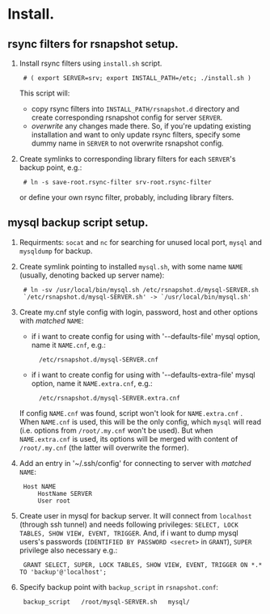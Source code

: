 Install.
========

rsync filters for rsnapshot setup.
----------------------------------

1. Install rsync filters using `install.sh` script.

        # ( export SERVER=srv; export INSTALL_PATH=/etc; ./install.sh )

    This script will:

    - copy rsync filters into `INSTALL_PATH/rsnapshot.d` directory and
      create corresponding rsnapshot config for server `SERVER`.
    - *overwrite* any changes made there. So, if you're updating existing
      installation and want to only update rsync filters, specify some
      dummy name in `SERVER` to not overwrite rsnapshot config.

2. Create symlinks to corresponding library filters for each `SERVER`'s backup
   point, e.g.:

        # ln -s save-root.rsync-filter srv-root.rsync-filter

    or define your own rsync filter, probably, including library filters.

mysql backup script setup.
--------------------------

1. Requirments: `socat` and `nc` for searching for unused local port, `mysql`
   and `mysqldump` for backup.
2. Create symlink pointing to installed `mysql.sh`, with some name `NAME`
   (usually, denoting backed up server name):

        # ln -sv /usr/local/bin/mysql.sh /etc/rsnapshot.d/mysql-SERVER.sh
        `/etc/rsnapshot.d/mysql-SERVER.sh' -> `/usr/local/bin/mysql.sh'

3. Create my.cnf style config with login, password, host and other options
   with *matched* `NAME`:
    - if i want to create config for using with '--defaults-file' mysql
      option, name it `NAME.cnf`, e.g.:

            /etc/rsnapshot.d/mysql-SERVER.cnf

    - if i want to create config for using with '--defaults-extra-file' mysql
      option, name it `NAME.extra.cnf`, e.g.:

            /etc/rsnapshot.d/mysql-SERVER.extra.cnf

    If config `NAME.cnf` was found, script won't look for `NAME.extra.cnf` .
    When `NAME.cnf` is used, this will be the only config, which `mysql` will
    read (i.e. options from `/root/.my.cnf` won't be used). But when
    `NAME.extra.cnf` is used, its options will be merged with content of
    `/root/.my.cnf` (the latter will overwrite the former).
4. Add an entry in '~/.ssh/config' for connecting to server with *matched*
   `NAME`:

        Host NAME
            HostName SERVER
            User root

5. Create user in mysql for backup server. It will connect from `localhost`
   (through ssh tunnel) and needs following privileges: `SELECT, LOCK TABLES,
   SHOW VIEW, EVENT, TRIGGER`. And, if i want to dump mysql users's passwords
   (`IDENTIFIED BY PASSWORD <secret>` in `GRANT`), `SUPER` privilege also
   necessary e.g.:

        GRANT SELECT, SUPER, LOCK TABLES, SHOW VIEW, EVENT, TRIGGER ON *.* TO 'backup'@'localhost';

6. Specify backup point with `backup_script` in `rsnapshot.conf`:

        backup_script   /root/mysql-SERVER.sh   mysql/
